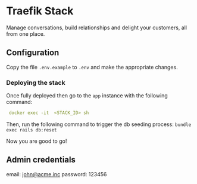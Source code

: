# Traefik Stack

Manage conversations, build relationships and delight your customers, all from one place.

## Configuration

Copy the file `.env.example` to `.env` and make the appropriate changes.

### Deploying the stack
Once fully deployed then go to the `app` instance with the following command:
```yaml
 docker exec -it  <STACK_ID> sh 
```

Then, run the following command to trigger the db seeding process:
`bundle exec rails db:reset`

Now you are good to go!

## Admin credentials
email: john@acme.inc
password: 123456